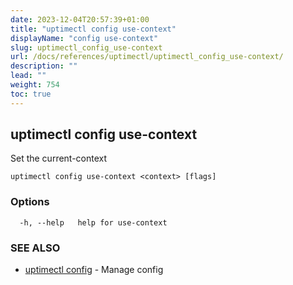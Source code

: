 ```yaml
---
date: 2023-12-04T20:57:39+01:00
title: "uptimectl config use-context"
displayName: "config use-context"
slug: uptimectl_config_use-context
url: /docs/references/uptimectl/uptimectl_config_use-context/
description: ""
lead: ""
weight: 754
toc: true
---
```

## uptimectl config use-context

Set the current-context

```
uptimectl config use-context <context> [flags]
```

### Options

```
  -h, --help   help for use-context
```

### SEE ALSO

* [uptimectl config](/docs/references/uptimectl/uptimectl_config/)	 - Manage config

